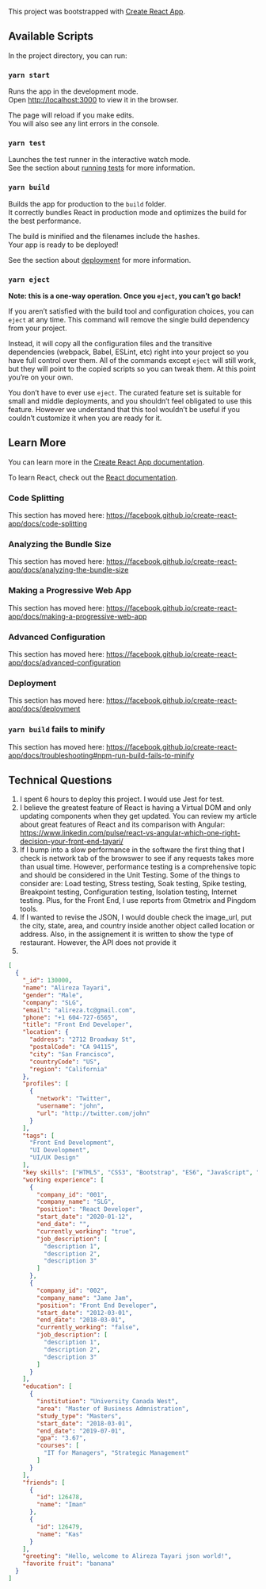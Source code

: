 This project was bootstrapped with [Create React App](https://github.com/facebook/create-react-app).

## Available Scripts

In the project directory, you can run:

### `yarn start`

Runs the app in the development mode.<br />
Open [http://localhost:3000](http://localhost:3000) to view it in the browser.

The page will reload if you make edits.<br />
You will also see any lint errors in the console.

### `yarn test`

Launches the test runner in the interactive watch mode.<br />
See the section about [running tests](https://facebook.github.io/create-react-app/docs/running-tests) for more information.

### `yarn build`

Builds the app for production to the `build` folder.<br />
It correctly bundles React in production mode and optimizes the build for the best performance.

The build is minified and the filenames include the hashes.<br />
Your app is ready to be deployed!

See the section about [deployment](https://facebook.github.io/create-react-app/docs/deployment) for more information.

### `yarn eject`

**Note: this is a one-way operation. Once you `eject`, you can’t go back!**

If you aren’t satisfied with the build tool and configuration choices, you can `eject` at any time. This command will remove the single build dependency from your project.

Instead, it will copy all the configuration files and the transitive dependencies (webpack, Babel, ESLint, etc) right into your project so you have full control over them. All of the commands except `eject` will still work, but they will point to the copied scripts so you can tweak them. At this point you’re on your own.

You don’t have to ever use `eject`. The curated feature set is suitable for small and middle deployments, and you shouldn’t feel obligated to use this feature. However we understand that this tool wouldn’t be useful if you couldn’t customize it when you are ready for it.

## Learn More

You can learn more in the [Create React App documentation](https://facebook.github.io/create-react-app/docs/getting-started).

To learn React, check out the [React documentation](https://reactjs.org/).

### Code Splitting

This section has moved here: https://facebook.github.io/create-react-app/docs/code-splitting

### Analyzing the Bundle Size

This section has moved here: https://facebook.github.io/create-react-app/docs/analyzing-the-bundle-size

### Making a Progressive Web App

This section has moved here: https://facebook.github.io/create-react-app/docs/making-a-progressive-web-app

### Advanced Configuration

This section has moved here: https://facebook.github.io/create-react-app/docs/advanced-configuration

### Deployment

This section has moved here: https://facebook.github.io/create-react-app/docs/deployment

### `yarn build` fails to minify

This section has moved here: https://facebook.github.io/create-react-app/docs/troubleshooting#npm-run-build-fails-to-minify




## Technical Questions
1. I spent 6 hours to deploy this project. I would use Jest for test.
2. I believe the greatest feature of React is having a Virtual DOM and only updating components when they get updated. You can review my article about great features of React and its comparison with Angular: https://www.linkedin.com/pulse/react-vs-angular-which-one-right-decision-your-front-end-tayari/ 
3. If I bump into a slow performance in the software the first thing that I check is network tab of the browswer to see if any requests takes more than usual time. However, performance testing is a comprehensive topic and should be considered in the Unit Testing. Some of the things to consider are: Load testing, Stress testing, Soak testing, Spike testing, Breakpoint testing, Configuration testing, Isolation testing, Internet testing. Plus, for the Front End, I use reports from Gtmetrix and Pingdom tools.
4. If I wanted to revise the JSON, I would double check the image_url, put the city, state, area, and country inside another object called location or address. Also, in the assignement it is written to show the type of restaurant. However, the API does not provide it
5. 
```json
[
  {
    "_id": 130000,
    "name": "Alireza Tayari",
    "gender": "Male",
    "company": "SLG",
    "email": "alireza.tc@gmail.com",
    "phone": "+1 604-727-6565",
    "title": "Front End Developer",
    "location": {
      "address": "2712 Broadway St",
      "postalCode": "CA 94115",
      "city": "San Francisco",
      "countryCode": "US",
      "region": "California"
    },
    "profiles": [
      {
        "network": "Twitter",
        "username": "john",
        "url": "http://twitter.com/john"
      }
    ],
    "tags": [
      "Front End Development",
      "UI Development",
      "UI/UX Design"
    ],
    "key skills": ["HTML5", "CSS3", "Bootstrap", "ES6", "JavaScript", "React", "MVC", "jQuery", "AngularJS", "wordpress", "GIT", "TFS", "Piwik", "project management", "YouTrack", "responsive web design", "mobile first"],
    "working experience": [
      {
        "company_id": "001",
        "company_name": "SLG",
        "position": "React Developer",
        "start_date": "2020-01-12",
        "end_date": "",
        "currently_working": "true",
        "job_description": [
          "description 1",
          "description 2",
          "description 3"
        ]
      },
      {
        "company_id": "002",
        "company_name": "Jame Jam",
        "position": "Front End Developer",
        "start_date": "2012-03-01",
        "end_date": "2018-03-01",
        "currently_working": "false",
        "job_description": [
          "description 1",
          "description 2",
          "description 3"
        ]
      }
    ],
    "education": [
      {
        "institution": "University Canada West",
        "area": "Master of Business Admnistration",
        "study_type": "Masters",
        "start_date": "2018-03-01",
        "end_date": "2019-07-01",
        "gpa": "3.67",
        "courses": [
          "IT for Managers", "Strategic Management"
        ]
      }
    ],
    "friends": [
      {
        "id": 126478,
        "name": "Iman"
      },
      {
        "id": 126479,
        "name": "Kas"
      }
    ],
    "greeting": "Hello, welcome to Alireza Tayari json world!",
    "favorite fruit": "banana"
  }
]
```

